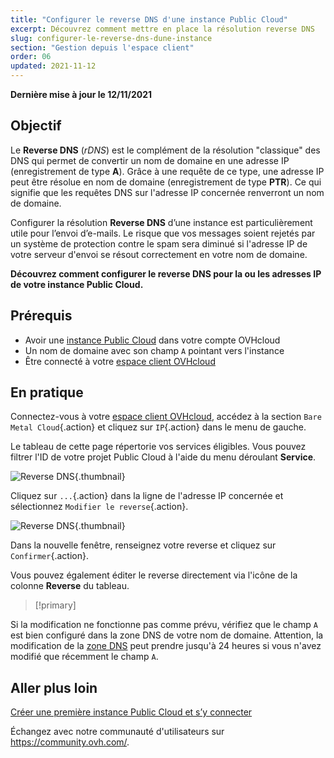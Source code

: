 ```yaml
---
title: "Configurer le reverse DNS d'une instance Public Cloud"
excerpt: Découvrez comment mettre en place la résolution reverse DNS
slug: configurer-le-reverse-dns-dune-instance
section: "Gestion depuis l'espace client"
order: 06
updated: 2021-11-12
---
```


**Dernière mise à jour le 12/11/2021**

## Objectif

Le **Reverse DNS** (*rDNS*) est le complément de la résolution "classique" des DNS qui permet de convertir un nom de domaine en une adresse IP (enregistrement de type **A**). Grâce à une requête de ce type, une adresse IP peut être résolue en nom de domaine (enregistrement de type **PTR**). Ce qui signifie que les requêtes DNS sur l'adresse IP concernée renverront un nom de domaine.

Configurer la résolution **Reverse DNS** d’une instance est particulièrement utile pour l’envoi d’e-mails. Le risque que vos messages soient rejetés par un système de protection contre le spam sera diminué si l'adresse IP de votre serveur d'envoi se résout correctement en votre nom de domaine.

**Découvrez comment configurer le reverse DNS pour la ou les adresses IP de votre instance Public Cloud.**

## Prérequis

- Avoir une [instance Public Cloud](https://www.ovhcloud.com/fr-ca/public-cloud/) dans votre compte OVHcloud
- Un nom de domaine avec son champ `A` pointant vers l'instance
- Être connecté à votre [espace client OVHcloud](https://ca.ovh.com/auth/?action=gotomanager&from=https://www.ovh.com/ca/fr/&ovhSubsidiary=qc)

## En pratique

Connectez-vous à votre [espace client OVHcloud](https://ca.ovh.com/auth/?action=gotomanager&from=https://www.ovh.com/ca/fr/&ovhSubsidiary=qc), accédez à la section `Bare Metal Cloud`{.action} et cliquez sur `IP`{.action} dans le menu de gauche.

Le tableau de cette page répertorie vos services éligibles. Vous pouvez filtrer l'ID de votre projet Public Cloud à l'aide du menu déroulant **Service**.

![Reverse DNS](images/reversecp01.png){.thumbnail}

Cliquez sur `...`{.action} dans la ligne de l'adresse IP concernée et sélectionnez `Modifier le reverse`{.action}.

![Reverse DNS](images/reversecp02.png){.thumbnail}

Dans la nouvelle fenêtre, renseignez votre reverse et cliquez sur `Confirmer`{.action}.

Vous pouvez également éditer le reverse directement via l'icône de la colonne **Reverse** du tableau.

> [!primary]
>
Si la modification ne fonctionne pas comme prévu, vérifiez que le champ `A` est bien configuré dans la zone DNS de votre nom de domaine. Attention, la modification de la [zone DNS](../../domains/editer-ma-zone-dns/#comprendre-la-notion-de-dns) peut prendre jusqu'à 24 heures si vous n'avez modifié que récemment le champ `A`.
>

## Aller plus loin <a name="gofurther"></a>

[Créer une première instance Public Cloud et s’y connecter](https://docs.ovh.com/ca/fr/public-cloud/premiers-pas-instance-public-cloud/)

Échangez avec notre communauté d'utilisateurs sur <https://community.ovh.com/>.

